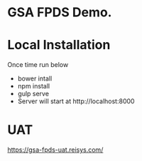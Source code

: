 # GSA FPDS Demo.

# Local Installation
Once time run below 
* bower intall
* npm install
* gulp serve
* Server will start at http://localhost:8000


# UAT
https://gsa-fpds-uat.reisys.com/
